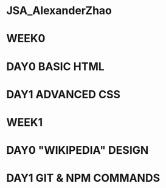 # JSA_AlexanderZhao

# WEEK0
# DAY0 BASIC HTML
# DAY1 ADVANCED CSS

# WEEK1
# DAY0 "WIKIPEDIA" DESIGN
# DAY1 GIT & NPM COMMANDS